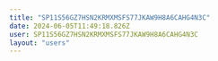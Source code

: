 ```yaml
---
title: "SP11S56GZ7HSN2KRMXMSFS77JKAW9H8A6CAHG4N3C"
date: 2024-06-05T11:49:18.826Z
user: SP11S56GZ7HSN2KRMXMSFS77JKAW9H8A6CAHG4N3C
layout: "users"
---
```

    
